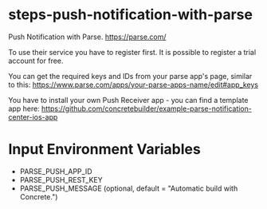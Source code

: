 steps-push-notification-with-parse
==================================

Push Notification with Parse. https://parse.com/

To use their service you have to register first. It is possible to register a trial account for free.

You can get the required keys and IDs from your parse app's page, similar to this: https://www.parse.com/apps/your-parse-apps-name/edit#app_keys

You have to install your own Push Receiver app - you can find a template app here: https://github.com/concretebuilder/example-parse-notification-center-ios-app

# Input Environment Variables
- PARSE_PUSH_APP_ID
- PARSE_PUSH_REST_KEY
- PARSE_PUSH_MESSAGE (optional, default = "Automatic build with Concrete.")
